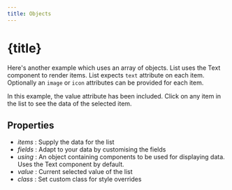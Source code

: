 ```yaml
---
title: Objects
---
```


# {title}

Here's another example which uses an array of objects. List uses the Text component to render items.
List expects `text` attribute on each item. Optionally an `image` or `icon` attributes can be provided
for each item.

In this example, the value attribute has been included. Click on any item in the list to see the data
of the selected item.

## Properties

- _items_ : Supply the data for the list
- _fields_ : Adapt to your data by customising the fields
- _using_ : An object containing components to be used for displaying data. Uses the Text component by default.
- _value_ : Current selected value of the list
- _class_ : Set custom class for style overrides
